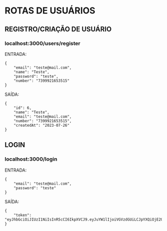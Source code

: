 # ROTAS DE USUÁRIOS 

## REGISTRO/CRIAÇÃO DE USUÁRIO

### localhost:3000/users/register

ENTRADA:

	{
		"email": "teste@mail.com",
	 	"name": "Teste", 
		"password": "teste",
	 	"number": "7399921653515"
	}	

SAÍDA:

	{
		"id": 6,
		"name": "Teste",
		"email": "teste@mail.com",
		"number": "7399921653515",
		"createdAt": "2023-07-26"
	}


## LOGIN  

### localhost:3000/login

ENTRADA:

	{
		"email": "teste@mail.com",
		"password": "teste"
	}

SAÍDA:

	{
		"token": "eyJhbGciOiJIUzI1NiIsInR5cCI6IkpXVCJ9.eyJuYW1lIjoiVGVzdGUiLCJpYXQiOjE2OTA0Njg4MzcsImV4cCI6MTY5MDU1NTIzNywic3ViIjoiNiJ9.xbYcaowq0_ZNemdhfiruPVv3uM2ewwenJsJVoHwSVGs"
	}
